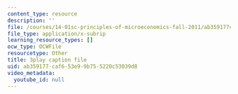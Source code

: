 ```yaml
---
content_type: resource
description: ''
file: /courses/14-01sc-principles-of-microeconomics-fall-2011/ab359177caf653e99b755220c53039d8_-5XT0Mzl72E.vtt
file_type: application/x-subrip
learning_resource_types: []
ocw_type: OCWFile
resourcetype: Other
title: 3play caption file
uid: ab359177-caf6-53e9-9b75-5220c53039d8
video_metadata:
  youtube_id: null
---
```

